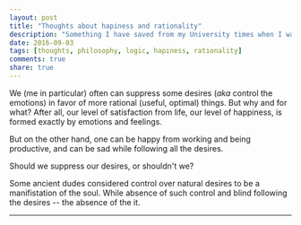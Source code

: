 ```yaml
---
layout: post
title: "Thoughts about hapiness and rationality"
description: "Something I have saved from my University times when I was interested in philosophy. Part 3."
date: 2016-09-03
tags: [thoughts, philosophy, logic, hapiness, rationality]
comments: true
share: true
---
```


We (me in particular) often can suppress some desires (*aka* control the emotions) in favor of more rational (useful, optimal) things. But why and for what? After all, our level of satisfaction from life, our level of happiness, is formed exactly by emotions and feelings.

But on the other hand, one can be happy from working and being productive, and can be sad while following all the desires. 

Should we suppress our desires, or shouldn't we? 

Some ancient dudes considered control over natural desires to be a manifistation of the soul. While absence of such control and blind following the desires -- the absence of the it.

---

